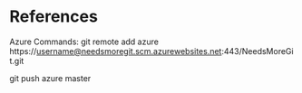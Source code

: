 # References


Azure Commands:
git remote add azure https://username@needsmoregit.scm.azurewebsites.net:443/NeedsMoreGit.git

git push azure master
